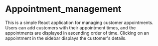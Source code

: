 # Appointment_management
This is a simple React application for managing customer appointments. Users can add customers with their appointment times, and the appointments are displayed in ascending order of time. Clicking on an appointment in the sidebar displays the customer's details.
